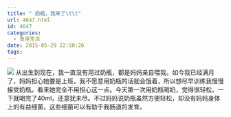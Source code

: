 ```yaml
---
title: " 奶瓶，我来了\t\t"
url: 4647.html
id: 4647
categories:
  - 鱼里生活
date: 2015-05-29 22:50:26
tags:
---
```


[![](../../../images/2017/09/IMG_1407.jpg)](../../../images/2017/09/IMG_1407.jpg) 从出生到现在，我一直没有用过奶瓶，都是妈妈亲自喂我。如今我已经满月了，妈妈担心她要是上班，我不愿意用奶瓶的话就会饿着，所以想尽早训练我慢慢接受奶瓶。看来她完全不用担心这一点。今天第一次用奶瓶喝奶，觉得很轻松，一下就喝完了40ml，还意犹未尽。不过妈妈说奶瓶虽然方便轻松，却没有妈妈身体上的有益细菌，这些细菌可以有助于我肠道的发育。
